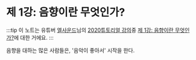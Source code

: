 # 제 1강: 음향이란 무엇인가?
:::tip
이 노트는 유튜버 [엘사운드](https://www.youtube.com/channel/UCI_L3xVhuCsTbfD92et95-w)님의 [2020튜토리얼 강의](https://www.youtube.com/playlist?list=PLDgxFcJk6ITlCE99rBpSNOTAnx92vn1I8)중 [제 1강: 음향이란 무엇인가?](https://youtu.be/w5cyWxyQXvs?list=PLDgxFcJk6ITlCE99rBpSNOTAnx92vn1I8)에 대한 거에요.
:::
  
음향을 대하는 많은 사람들은, '음악이 좋아서' 시작을 한다.

